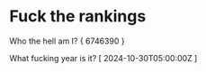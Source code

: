 # Fuck the rankings

Who the hell am I?
{ 6746390 }

What fucking year is it?
[ 2024-10-30T05:00:00Z ]
